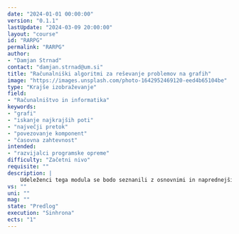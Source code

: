 ```yaml
---
date: "2024-01-01 00:00:00" 
version: "0.1.1"
lastUpdate: "2024-03-09 20:00:00"
layout: "course"
id: "RARPG"
permalink: "RARPG"
author:
- "Damjan Strnad"
contact: "damjan.strnad@um.si"
title: "Računalniški algoritmi za reševanje problemov na grafih"
image: "https://images.unsplash.com/photo-1642952469120-eed4b65104be"
type: "Krajše izobraževanje"
field:
- "Računalništvo in informatika"
keywords:
- "grafi"
- "iskanje najkrajših poti"
- "največji pretok"
- "povezovanje komponent"
- "časovna zahtevnost"
intended:
- "razvijalci programske opreme"
difficulty: "Začetni nivo"
requisite: ""
description: |
    Udeleženci tega modula se bodo seznanili z osnovnimi in naprednejšimi algoritmi za reševanje problemov nad grafi. V uvodnem delu se bodo seznanili s podatkovno strukturo graf in spoznali osnovne pojme, povezane z grafi. V obliki grafa bodo predstavili različne praktične primere in spoznali tipe problemov na splošnih in posebnih grafih, ki jih rešujemo z računalniškimi algoritmi. Izbrane vrste problemov, kot so iskanje najkrajših poti, največjega pretoka ali povezanih komponent v grafu, bodo s pomočjo programskih knjižnic rešili na grafih različnih velikosti in analizirali praktične omejitve v smislu časovne zahtevnosti. Za določene oblike optimizacijskih nalog bodo uporabili hitrejše aproksimativne rešitve in jih primerjali z optimalnimi.
vs: ""
uni: ""
mag: ""
state: "Predlog"
execution: "Sinhrona"
ects: "1"
---
```

